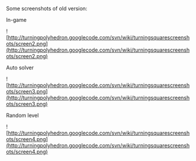 Some screenshots of old version:

In-game

![http://turningpolyhedron.googlecode.com/svn/wiki/turningsquarescreenshots/screen2.png](http://turningpolyhedron.googlecode.com/svn/wiki/turningsquarescreenshots/screen2.png)

Auto solver

![http://turningpolyhedron.googlecode.com/svn/wiki/turningsquarescreenshots/screen3.png](http://turningpolyhedron.googlecode.com/svn/wiki/turningsquarescreenshots/screen3.png)

Random level

![http://turningpolyhedron.googlecode.com/svn/wiki/turningsquarescreenshots/screen4.png](http://turningpolyhedron.googlecode.com/svn/wiki/turningsquarescreenshots/screen4.png)